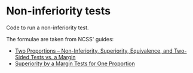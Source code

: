 # Non-inferiority tests

Code to run a non-inferiority test.

The formulae are taken from NCSS' guides:

- [Two Proportions – Non-Inferiority, Superiority, Equivalence, and Two-Sided Tests vs. a Margin](https://ncss-wpengine.netdna-ssl.com/wp-content/themes/ncss/pdf/Procedures/NCSS/Two_Proportions-Non-Inferiority,_Superiority,_Equivalence,_and_Two-Sided_Tests_vs_a_Margin.pdf)
- [Superiority by a Margin Tests for One Proportion](https://ncss-wpengine.netdna-ssl.com/wp-content/themes/ncss/pdf/Procedures/PASS/Superiority_by_a_Margin_Tests_for_One_Proportion.pdf)